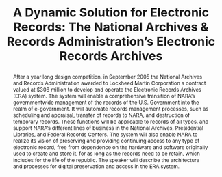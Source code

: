 ---
abstract: After a year long design competition, in September 2005 the National Archives
  and Records Administration awarded to Lockheed Martin Corporation a contract valued
  at $308 million to develop and operate the Electronic Records Archives (ERA) system.
  The system will enable a comprehensive transition of NARA’s governmentwide management
  of the records of the U.S. Government into the realm of e-government. It will automate
  records management processes, such as scheduling and appraisal, transfer of records
  to NARA, and destruction of temporary records. These functions will be applicable
  to records of all types, and support NARA’s different lines of business in the National
  Archives, Presidential Libraries, and Federal Records Centers. The system will also
  enable NARA to realize its vision of preserving and providing continuing access
  to any type of electronic record, free from dependence on the hardware and software
  originally used to create and store it, for as long as the records need to be retain,
  which includes for the life of the republic. The speaker will describe the architecture
  and processes for digital preservation and access in the ERA system.
creators:
- Thibodeau, Kenneth
date: null
document_url: https://services.phaidra.univie.ac.at/api/object/o:294868/download
grand_parent: iPRES
institutions: []
keywords:
- ithaca
landing_page_url: https://phaidra.univie.ac.at/o:294868
language: eng
layout: publication
license: CC BY-SA 3.0 AT
notes_url: null
parent: iPRES 2006
publication_type: presentation
size: 585688
slides_url: null
source_name: iPRES
stream_url: null
title: 'A Dynamic Solution for Electronic Records: The National Archives & Records
  Administration’s Electronic Records Archives'
year: 2006
---